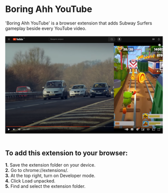 # Boring Ahh YouTube

'Boring Ahh YouTube' is a browser extension that adds Subway Surfers gameplay beside every YouTube video.
<br/>
<br/>
![extension showcase](https://github.com/danikger/Boring-Ahh-Youtube/blob/main/Screenshots/screenshot1.png?raw=true)
<br/>
<br/>
## To add this extension to your browser:<br/>
  **1.** Save the extension folder on your device.<br/>
  **2.** Go to chrome://extensions/.<br/>
  **3.** At the top right, turn on Developer mode.<br/>
  **4.** Click Load unpacked.<br/>
  **5.** Find and select the extension folder.
